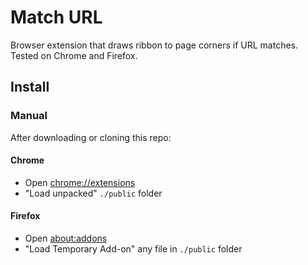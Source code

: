 # Match URL

Browser extension that draws ribbon to page corners if URL matches. Tested on Chrome and Firefox.


## Install

### Manual

After downloading or cloning this repo:

#### Chrome

- Open [chrome://extensions](chrome://extensions)
- "Load unpacked" `./public` folder

#### Firefox

- Open [about:addons](about:addons)
- "Load Temporary Add-on" any file in `./public` folder
